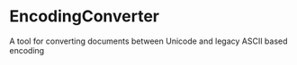 EncodingConverter
=================

A tool for converting documents between Unicode and legacy ASCII based encoding
